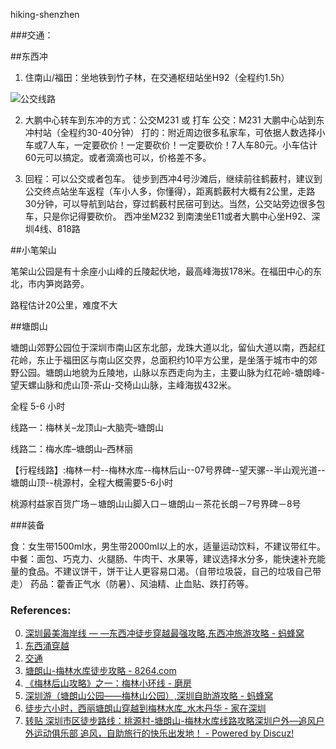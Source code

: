 hiking-shenzhen

###交通：

##东西冲

1. 住南山/福田：坐地铁到竹子林，在交通枢纽站坐H92（全程约1.5h）

![公交线路](http://7xo4c2.com1.z0.glb.clouddn.com/20171031210121_Q6Y012_Screenshot.jpeg)

2. 大鹏中心转车到东冲的方式：公交M231 或 打车
公交：M231 大鹏中心站到东冲村站（全程约30-40分钟）
打的：附近周边很多私家车，可依据人数选择小车或7人车，一定要砍价！一定要砍价！一定要砍价！7人车80元。小车估计60元可以搞定。或者滴滴也可以，价格差不多。

3. 回程：可以公交或者包车。
徒步到西冲4号沙滩后，继续前往鹤薮村，建议到公交终点站坐车返程（车小人多，你懂得），距离鹤薮村大概有2公里，走路30分钟，可以导航到站台，穿过鹤薮村民宿可到达。当然，公交站旁边很多包车，只是你记得要砍价。
西冲坐M232 到南澳坐E11或者大鹏中心坐H92、深圳4线、818路


    

##小笔架山

笔架山公园是有十余座小山峰的丘陵起伏地，最高峰海拔178米。在福田中心的东北，市内笋岗路旁。

路程估计20公里，难度不大

##塘朗山

塘朗山郊野公园位于深圳市南山区东北部，龙珠大道以北，留仙大道以南，西起红花岭，东止于福田区与南山区交界，总面积约10平方公里，是坐落于城市中的郊野公园。塘朗山地貌为丘陵地，山脉以东西走向为主，主要山脉为红花岭-塘朗峰-望天螺山脉和虎山顶-茶山-交椅山山脉，主峰海拔432米。 

全程 5-6 小时

线路一：梅林关–龙顶山–大脑壳–塘朗山

线路二：梅水库–塘朗山–西林丽


【行程线路】:梅林一村--梅林水库--梅林后山--07号界碑--望天骡--半山观光道--塘朗山顶--桃源村，全程大概需要5-6小时

桃源村益家百货广场－塘朗山山脚入口－塘朗山－茶花长朗－7号界碑－8号



###装备

食：女生带1500ml水，男生带2000ml以上的水，适量运动饮料，不建议带红牛。
中餐：面包、巧克力、火腿肠、牛肉干、水果等，建议选择水分多，能快速补充能量的食品。不建议饼干，饼干让人更容易口渴。（自带垃圾袋，自己的垃圾自己带走）
药品：藿香正气水（防暑）、风油精、止血贴、跌打药等。

### References:
0. [ 深圳最美海岸线 — —东西冲徒步穿越最强攻略,东西冲旅游攻略 - 蚂蜂窝](https://www.mafengwo.cn/i/6289469.html)
1. [东西涌穿越](https://mp.weixin.qq.com/s/3JZ7aTvzQaDlDj6wytxpAA)
2. [交通](https://mp.weixin.qq.com/s/RlKSAo690hErqOHAl7zdKA)
3. [塘朗山-梅林水库徒步攻略 - 8264.com](http://www.8264.com/xianlu-2192325)
4. [《梅林后山攻略》之一：梅林小环线 - 磨房](http://www.doyouhike.net/group/20173/c4280/404802,0,0,0.html)
5. [深圳游（塘朗山公园——梅林山公园）,深圳自助游攻略 - 蚂蜂窝](http://www.mafengwo.cn/i/1234975.html)
6. [徒步六小时，西丽塘朗山穿越到梅林水库_水木丹华 - 家在深圳](http://bbs.szhome.com/30-55340-detail-153915624.html)
7. [转贴 深圳市区徒步路线：桃源村-塘朗山-梅林水库线路攻略深圳户外—追风户外运动俱乐部 追风，自助旅行的快乐出发地！ - Powered by Discuz!](http://www.sz5983.com/bbs2/thread-566-1-1.html)
